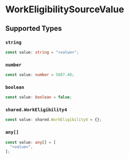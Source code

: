 # WorkEligibilitySourceValue


## Supported Types

### `string`

```typescript
const value: string = "<value>";
```

### `number`

```typescript
const value: number = 5887.40;
```

### `boolean`

```typescript
const value: boolean = false;
```

### `shared.WorkEligibility4`

```typescript
const value: shared.WorkEligibility4 = {};
```

### `any[]`

```typescript
const value: any[] = [
  "<value>",
];
```

